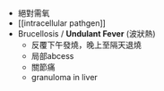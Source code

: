 - 絕對需氧
- [[intracellular pathgen]]
- Brucellosis / **Undulant Fever** (波狀熱)
	- 反覆下午發燒，晚上至隔天退燒
	- 局部abcess
	- 關節痛
	- granuloma in liver